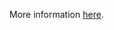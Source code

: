 More information [here](https://docs.prismacloud.io/en/enterprise-edition/policy-reference/aws-policies/aws-general-policies/bc-aws-general-100).
